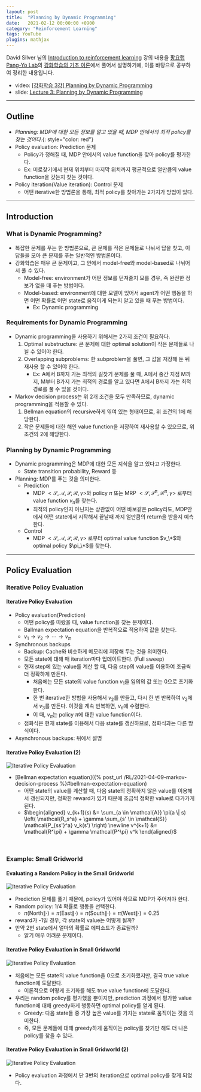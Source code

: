```yaml
---
layout: post
title:  "Planning by Dynamic Programming"
date:   2021-02-12 00:00:00 +0900
category: "Reinforcement Learning"
tags: YouTube
plugins: mathjax
---
```


David Silver 님의 [Introduction to reinforcement learning](https://youtube.com/playlist?list=PLqYmG7hTraZDM-OYHWgPebj2MfCFzFObQ) 강의 내용을 [팡요랩 Pang-Yo Lab](https://www.youtube.com/channel/UCwkGvF7xKz2E0Lv-fZ9wv2g)의 [강화학습의 기초 이론](https://youtube.com/playlist?list=PLpRS2w0xWHTcTZyyX8LMmtbcMXpd3s4TU)에서 풀어서 설명하기에, 이를 바탕으로 공부하여 정리한 내용입니다.

- video: [[강화학습 3강] Planning by Dynamic Programming](https://youtu.be/rrTxOkbHj-M)
- slide: [Lecture 3: Planning by Dynamic Programming](https://www.davidsilver.uk/wp-content/uploads/2020/03/DP.pdf)


---

## Outline

- *Planning: MDP에 대한 모든 정보를 알고 있을 때, MDP 안에서의 최적 policy를 찾는 것이다.*{: style="color: red"}
- Policy evaluation: Prediction 문제
	- Policy가 정해질 때, MDP 안에서의 value function을 찾아 policy를 평가한다.
	- Ex: 미로찾기에서 현재 위치부터 마지막 위치까지 평균적으로 얼만큼의 value function을 갖는지 찾는 것이다.
- Policy iteration(Value iteration): Control 문제
	- 어떤 iterative한 방법론을 통해, 최적 policy를 찾아가는 2가지가 방법이 있다.


---

## Introduction


### What is Dynamic Programming?

- 복잡한 문제를 푸는 한 방법론으로, 큰 문제를 작은 문제들로 나눠서 답을 찾고, 이 답들을 모아 큰 문제를 푸는 일반적인 방법론이다.
- 강화학습은 매우 큰 문제이고, 그 안에서 model-free와 model-based로 나뉘어서 풀 수 있다.
	- Model-free: environment가 어떤 정보를 던져줄지 모를 경우, 즉 완전한 정보가 없을 때 푸는 방법이다.
	- Model-based: environment에 대한 모델이 있어서 agent가 어떤 행동을 하면 어떤 확률로 어떤 state로 움직이게 되는지 알고 있을 때 푸는 방법이다.
		- Ex: Dynamic programming


### Requirements for Dynamic Programming

- Dynamic programming을 사용하기 위해서는 2가지 조건이 필요하다.
	1. Optimal substructure: 큰 문제에 대한 optimal solution이 작은 문제들로 나뉠 수 있어야 한다.
	2. Overlapping subproblems: 한 subproblem을 풀면, 그 값을 저장해 둔 뒤 재사용 할 수 있어야 한다.
		- Ex: A에서 B까지 가는 최적의 길찾기 문제를 풀 때, A에서 중간 지점 M까지, M부터 B가지 가는 최적의 경로를 알고 있다면 A에서 B까지 가는 최적 경로를 풀 수 있을 것이다.
- Markov decision process는 위 2개 조건을 모두 만족하므로, dynamic programming을 적용할 수 있다.
	1. Bellman equation의 recursive하게 엮여 있는 형태이므로, 위 조건의 1에 해당한다.
	2. 작은 문제들에 대한 해인 value function을 저장하여 재사용할 수 있으므로, 위 조건의 2에 해당한다.


### Planning by Dynamic Programming

- Dynamic programming은 MDP에 대한 모든 지식을 알고 있다고 가정한다.
	- State transition probability, Reward 등
- Planning: MDP를 푸는 것을 의미한다.
	- Prediction
		- MDP $< \mathcal{S}, \mathcal{A}, \mathcal{P}, \mathcal{R}, \gamma >$와 policy $\pi$ 또는 MRP $< \mathcal{S}, \mathcal{P^\pi}, \mathcal{R^\pi}, \gamma >$ 로부터 value function $v_\pi$를 찾는다.
		- 최적의 policy인지 아닌지는 상관없이 어떤 바보같은 policy라도, MDP안에서 어떤 state에서 시작해서 끝날때 까지 얼만큼의 return을 받을지 예측한다.
	- Control
		- MDP $< \mathcal{S}, \mathcal{A}, \mathcal{P}, \mathcal{R}, \gamma >$ 로부터 optimal value function $v_\*$와 optimal policy $\pi_\*$를 찾는다.


---

## Policy Evaluation


### Iterative Policy Evaluation


#### Iterative Policy Evaluation

- Policy evaluation(Prediction)
	- 어떤 policy를 따랐을 때, value function을 찾는 문제이다.
	- Ballman expectation equation을 반복적으로 적용하여 값을 찾는다.
	-  $v_1 \rightarrow v_2 \rightarrow \cdots \rightarrow v_\pi$
- Synchronous backups
	- Backup: Cache와 비슷하게 메모리에 저장해 두는 것을 의미한다.
	- 모든 state에 대해 매 iteration마다 업데이트한다. (Full sweep)
	- 현재 step에 있는 value를 계산 할 때, 다음 step의 value를 이용하여 조금씩 더 정확하게 만든다.
		- 처음에는 모든 state의 value function $v_1$을 임의의 값 또는 0으로 초기화한다.
		- 한 번 iterative한 방법을 사용해서 $v_2$를 만들고, 다시 한 번 반복하여 $v_2$에서 $v_3$를 만든다. 이것을 계속 반복하면, $v_\pi$에 수렴한다.
		- 이 때, $v_\pi$는 policy $\pi$에 대한 value function이다.
	- 점화식은 현재 state를 이용해서 다음 state를 갱신하므로, 점화식과는 다른 방식이다.
- Asynchronous backups: 뒤에서 설명


#### Iterative Policy Evaluation (2)

![Iterative Policy Evaluation](/assets/rl/iterative_policy_evaluation.png)

- [Bellman expectation equation]({% post_url /RL/2021-04-09-markov-decision-process %}#bellman-expectation-equation)
	- 어떤 state의 value를 계산할 때, 다음 state의 정확하지 않은 value를 이용해서 갱신되지만, 정확한 reward가 있기 때문에 조금씩 정확한 value로 다가가게 된다.
	- $\begin{aligned}
		v_{k+1}(s) &= \sum_{a \in \mathcal{A}} \pi(a \| s) \left( \mathcal{R_s^a} + \gamma \sum_{s' \in \mathcal{S}} \mathcal{P_{ss'}^a} v_k(s') \right)	\newline
		v^{k+1} &= \mathcal{R^\pi} + \gamma \mathcal{P^\pi} v^k
	\end{aligned}$


<br>


### Example: Small Gridworld


#### Evaluating a Random Policy in the Small Gridworld

![Iterative Policy Evaluation](/assets/rl/small_gridworld_1.png)

- Prediction 문제를 풀기 때문에, policy가 있어야 하므로 MDP가 주어져야 한다.
- Random policy: 1/4 확률로 행동을 선택한다.
	- $\pi(\text{North} \| \cdot ) = \pi(\text{East} \| \cdot ) = \pi(\text{South} \| \cdot ) = \pi(\text{West} \| \cdot ) = 0.25$
- reward가 -1일 경우, 각 state의 value는 어떻게 될까?
- 만약 2번 state에서 얼마의 확률로 에피소드가 종료될까?
	- 알기 매우 어려운 문제이다.


#### Iterative Policy Evaluation in Small Gridworld

![Iterative Policy Evaluation](/assets/rl/small_gridworld_2.png)

- 처음에는 모든 state의 value function을 0으로 초기화했지만, 결국 true value function에 도달한다.
	- 이론적으로 어떻게 초기화를 해도 true value function에 도달한다.
- 우리는 random policy를 평가했을 뿐이지만, prediction 과정에서 평가한 value function에 대해 greedy하게 행동하면 optimal policy를 얻게 된다.
	- Greedy: 다음 state들 중 가장 높은 value를 가지는 state로 움직이는 것을 의미한다.
	- 즉, 모든 문제들에 대해 greedy하게 움직이는 policy를 찾기만 해도 더 나은 policy를 찾을 수 있다.


#### Iterative Policy Evaluation in Small Gridworld (2)

![Iterative Policy Evaluation](/assets/rl/small_gridworld_3.png)

- Policy evaluation 과정에서 단 3번의 iteration으로 optimal policy를 찾게 되었다.

